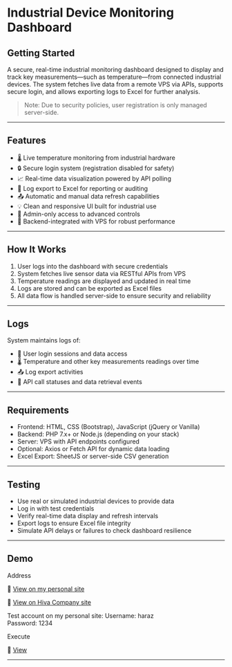 # Industrial Device Monitoring Dashboard

## Getting Started

A secure, real-time industrial monitoring dashboard designed to display and track key measurements—such as temperature—from connected industrial devices. The system fetches live data from a remote VPS via APIs, supports secure login, and allows exporting logs to Excel for further analysis.

> Note: Due to security policies, user registration is only managed server-side.

---

## Features

- 🌡️ Live temperature monitoring from industrial hardware
- 🔒 Secure login system (registration disabled for safety)
- 📈 Real-time data visualization powered by API polling
- 🧾 Log export to Excel for reporting or auditing
- 📤 Automatic and manual data refresh capabilities
- 💡 Clean and responsive UI built for industrial use
- 🔧 Admin-only access to advanced controls
- 🔌 Backend-integrated with VPS for robust performance

---

## How It Works

1. User logs into the dashboard with secure credentials
2. System fetches live sensor data via RESTful APIs from VPS
3. Temperature readings are displayed and updated in real time
4. Logs are stored and can be exported as Excel files
5. All data flow is handled server-side to ensure security and reliability

---

## Logs

System maintains logs of:
- 📅 User login sessions and data access
- 🌡️ Temperature and other key measurements readings over time
- 📤 Log export activities
- 🔁 API call statuses and data retrieval events

---

## Requirements

- Frontend: HTML, CSS (Bootstrap), JavaScript (jQuery or Vanilla)
- Backend: PHP 7.x+ or Node.js (depending on your stack)
- Server: VPS with API endpoints configured
- Optional: Axios or Fetch API for dynamic data loading
- Excel Export: SheetJS or server-side CSV generation

---

## Testing

- Use real or simulated industrial devices to provide data
- Log in with test credentials
- Verify real-time data display and refresh intervals
- Export logs to ensure Excel file integrity
- Simulate API delays or failures to check dashboard resilience

---

## Demo

Address

📎 [View on my personal site](http://farnazboroumand.ir/dashboard)

📎 [View on Hiva Company site](https://hoshiserver.ir/dashboard)

Test account on my personal site:
Username: haraz  
Password: 1234

Execute

📎 [View](https://drive.google.com/file/d/1wklzyDCOnUFf858gKwRfW63J3VNHkAPv/view?usp=sharing)

---
